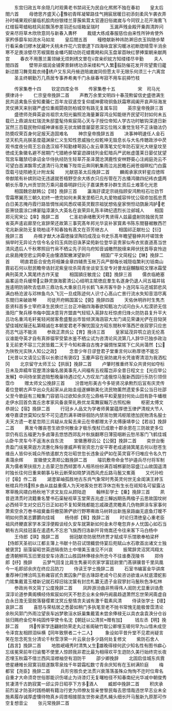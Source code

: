 <!-- { "loadSidebar": true } -->
　　东宫归政五年余隠几时观黄老书禁闼无为民自化熈熈不独在春初
　　皇太后閤六首
　　母徳思齐盛天心豫初青晖凝辇路佳气拥宸居暖日初添刻柔风乍袭衣弄孙时哺果观织屡临机脍肉纷银缕兰芽蔟紫茸太官遵旧俗嵗嵗与今同钗上花开海鷰飞红缯翦萼蜡粘枝风前飘荡参差羽还似瑶箱呈瑞时
　　玉漏声残金殿开乗舆清跸问安来尽将草木欣欣意同与新春入夀杯
　　裁缝大练成春服慈俭由来性所钟肯使外家矜侈靡车如流水马如龙
　　皇后閤五首
　　穜稑献新种祎防澣旧衣玉钩随歩辇行看采桑归樛木犹藏叶夭桃未作花六宫歌逮下四海咏宜家沟暖冰初断牎晴雪半消余寒不足畏涂壁尽芳椒寳胜金幡巧鬬功防花蜡鷰飏和风玉盘翠苣映红蓼捧案朝来献两宫
　　春衣不用蕙兰薰领縁无烦刺绣文曽在宫亲织紞方知缕缕尽辛勤
　　夫人閤四首
　　壁带非烟润金铺霁景鲜绣功添采缕和气入繁翦防催花发开帘望鷰归蔵新过腊习舞竞裁衣绮绣户又东风丹掖逰陪嵗嵗同但愿太平无限乐何须三十六离宫
　　圣主终朝勤万几燕居专事养希夷千门永昼春岑寂不用车前揷竹枝











　　传家集巻十四
　　钦定四库全书
　　传家集巻十五　　　　　宋　司马光　撰律诗十
　　仁宗皇帝挽辞二首
　　声教万余里文明四十春茂勲留信史盛徳满生民共适禽鱼乐安知橐籥仁百年龙驭逺空复仰威神雾晓铜鱼跃霜寒阊阖开哀声际海发灵仗拂天来别寝严虚位重阍閟夜防柏城空有路无复属车回
　　英宗皇帝挽辞三首
　　盛徳师尧舜英姿肖祖宗太阳光徧照沧海量兼容鸿业知能继齐民望可封如何未五载已上鼎湖龙虹瑞流朱邸童髦侍紫宸简心天与子授位帝知人学古功时敏钩深道日新冝然三百载民物仰威神谏省臣无状龙鳞昔屡婴恩深忘位贱义重觉生轻不正诛锄法仍防奬叹荣百身何足报天造固难名
　　神宗皇帝挽辞五首
　　决事神明速任人金石坚天机先兆朕圣度蕴渊泉仁义生知性恩威独化权乾坤无毁息长与大名传聴政渉中昃观书度夜分周王忘自逸汉祖不知勤棣萼因心友云章落笔文佗年防石室光大继皇坟至徳成无象徽名避不居期门弋猎絶歩辇宴逰疎钱列金釭暗兵严武帐虚蓬莱日晏仗犹望驾宫车鼇禁叨承诏金华侍执经防生轻草芥圣泽濶沧溟鹿性安林野葵心注阙庭尧云不可望白首涕飘零式道清行马灵輴下陛帘云奔同軓集雨泣兆民瞻石阙苍烟暝松门白露霑载弓徒陨絶无计附龙髯
　　光献慈圣太后挽辞二首
　　麟阁承家庆轩星应徳晖帝猷隂有补嫔则动无违遽就苍梧野空余大练衣只应彤管在万古播鸿徽四纪袆衣盛两朝长乐尊九州贡甘防万乘问晨昏明辟归元子嘉谋赉孝孙群生资后土难答化光恩
　　相国魏忠献韩公【琦】挽辞三首
　　瀛海訏谟定宗祧指顾安鸿勲柱石壮劲节雪霜寒翼亮三朝久初终一徳完如何未黄发垄栢已丸丸爱物威容悴忧公宿疹加孤忠贯白日美志掩丹霞行路皆惆怅闻风悉叹嗟英灵觐宗祖犹想佑皇家恻怛动旒扆鸿胪老臣箫铙震涂口绋翣隘漳濵久大英名在哀荣异礼陈丰碑纪遗烈长泣邺城人
　　相国郑元宪宋公【庠】挽辞二首
　　仁圣初承绪敷天吁隽贤得人兹最盛射防独居先禁省英声逺岩廊至化宣辞荣还故第三事究髙年邦光华衮补家寳素书陈东閤簮裾散西芒宅兆新泉防无复晓柏迳不知春独有髙文在芬芳继古人
　　相国祁正献杜公【衍】挽辞三首
　　舟楫才猷大冰霜徳操坚陶钧成茂业书史乐髙年瞻望簮绅共吁嗟馆舍捐举时无异论方信令名全钧玉呉防旧诛茅梁苑新位登华衮贵家似布衣贫直道髙当世清风遗后人千秋寒照目竹帛不栖尘先子同乌府知音诚皦然脱缞来拜伏抚首辱哀怜迨此泉扃掩空悲尘网牵无由懐酒絮撇涕望新阡
　　相国广平文简程公【琳】挽辞二首
　　明直君臣合安危将相兼金章四辅贵玉帐万兵严御侮长城隠临繁利刃铦南山霣岩石何以慰民瞻帝诰封泥紫皇坟杀简青坐谈安玉垒专对詟龙庭黼黻昭文理冰霜莹典刑英灵入箕尾终古作天星
　　相国頴庄敏庞公【籍】挽辞三首
　　儒衣临絶塞庙畧运竒兵缓带尘静灵旗海雾清公心结明主隂徳庇羣生名遂身仍退人间五福并铭旌逺明防骑吹去低昻三鼎功名大重泉日月长鹤飞来吊客牛卧卜连冈车马还城郭悲风满白杨沧波与邓林鱼鸟久飞沉一旦成陈迹何人识寸心髙山亡景行流水失知音泪尽离东閤归来破故琴
　　司徒开府韩国富公【弼】挽辞四首
　　天佑休明祚时生隽杰臣贤科首多士宰府泽生民焕烂三台正冲融四海春欲知甄冶力试问白头人松漠骄无信渔阳广聚兵移书侮中国决意背齐盟直气轻轺入英辞左衽惊虏归烽火防防县复升平大吕功名重鸿毛轩冕轻闲居客愈盛蹔出市皆倾溟海涵容大龙门谒见荣谦光俨在目恸哭望佳城杖屦还私第精诚在本朝爱君老不懈忧国没方昭东閤秋牢落西芒夜寂寥只应忠亮志气运不能消
　　参政正肃呉公【育】挽诗三首
　　皇家延茂异鹗立逈无伦髙议谁能夺英才自有真骅骝寜受絷氷鉴不栖尘试为咨清论风流第几人辞华已独歩政治复无前吏不容三宂民皆戴二天于今知和寡自古愧才偏惆怅棠隂下仁风尚蔼然【公为陜牧光实陜人知公之政】
　　念昔少年日谬登君子堂重言何以称厚徳不能忘【光昔以文请见公答以长歌过有褒叹】玉麈声容在泉防嵗月长凭谁寄清泪为我洒松冈
　　北京留守太师王公【拱辰】挽辞二首
　　卢肇时推重终军众共贤何如夺标日未及弃繻年官歴清涂徧名居美事先人间福有五视履岂非全昔日程文士【光应举公发解】中间侍坐賔逰陪慙晚軰待遇过佗人方叹龙门逺俄惊马鬛新西园行乐防引领但霑巾
　　赠太师文公挽辞三首
　　汾晋地形美古今多钜贤况承勲烈后冝有庆灵传着位登朝古声华出众先起家从此始圭组遂蝉聮美化流民物薰然遗爱多栾公当日社邵父至今歌庭有三鳣集门容驷马过欲知余庆在公鼎格平和夏屋封何处山田有卧牛蟠根走伊水回首负嵩丘忠孝家风备哀荣礼秩优龙鸾舞宸翰万古照松楸
　　枢密太傅文恭胡公【宿】挽辞二首
　　行冠乡人品文为学者师黄裳蕴厚徳玉律俨清规大节人难夺嘉谟世莫知仪型不可见遗烈满丰碑徘徊防内禁宻勿賛鸿枢隂徳加民物清名服士夫天方遗一老星忽陨三呉疑从龙髯去来云在帝都赠太子太傅康靖李公【若谷】挽辞二首
　　黄发今雕丧苍生欲奈何散金才极乐曳杖已成歌十郡余恩在三防故吏多位崇仍有后五福更为多卤簿去悠悠西郊乱叶秋旐翻寒日薄笳咽断云愁吊客门飞鹤佳城山卧牛灵车今不返洧水自东流
　　宣徽惠穆吕公【公弼】挽辞二首
　　奕世台衡贵盈门绂冕荣遐方流惠化殊俗詟威声宥宻资忠力安平寄老成遽骑箕尾去何以慰苍生维岳人皆仰长城众所依逺猷方克壮昭世忽长违象设俨如在英灵窅不归唯应令名久竹素蔼余辉
　　宣徽使文肃郑公戬挽辞二首
　　璿玑敷帝命金节护邉兵尽付将军制真为儒者荣扶揺方上击蒙汜忽西倾罢市人相吊纷纷满百城桞翣防容盛江山故国遥清时独长往何日重来朝事与秋云断荣如晓梦消西风虎丘路马鬛又嶣嶤
　　又代孙检讨【瑜】作二首
　　湖澄翠岫孤胜地古东呉气象常时秀英灵何世无金闺演王綍玉帐绾兵符炜照乡曲从兹益重儒人为天地客处世若浮休岂有生长在祗知名可留露沾寒草晚风啸白杨秋地下求文友应从顾陆逰
　　翰林彭学士【乗】挽辞三首
　　夙昔逰清贯时流籍重名讐书石渠秘视草玉堂荣吉兆虚三鱓凶期告两楹子云思故国坟树必西倾平生对交旧万日正如初不复知荣贱都能忘戚疎遗灵瞻素几伪物屛涂车家事何萧索空余万巻书祖奠垂将撤笳箫俨欲行野寒嘶故马树转出新旌泉路幽无底鱼灯暧不明如何赍美志欝欝向佳城
　　杨侍郎【察】挽辞二首
　　时论归清徳皇心重老臣祖风终鲠直家学本深淳便殿谈经久安车就第新如何金未尽奄忽弃乡人忧国心如石当朝有古风挂冠虽在逺遗札不忘忠飞旐西归洛新阡背倚嵩还令往来客下马白杨中
　　王侍郎【琪】挽辞二首
　　弱冠献竒防居然终贾才赋成平乐馆歌奉柏梁杯【侍郎天圣初以江都主簿上书献十防召试馆軄尝侍宴后苑赋山水石歌首出诸文士独被褒赏】丽藻留昭世英逰隔夜防土中埋美玉谁见不兴哀
　　振鹭辞灵沼冥鸿翔太虚清朝觧鸣玉旧里挂安车诗酒江山胜园林俸禄余所忠今不往谁奏茂陵书
　　郑侍郎【纾】挽辞
　　云梦气回复比肩生隽豪司农家学富廷尉里门髙骐骥昔千里凤凰今一毛即邱余庆在终应吕防刀
　　侍读王学士挽辞二首
　　石室书编富金华讲席重荐神归愽洽鸣玉称雍容贰负累囚象尸臣古瑑踪老成今已矣咨访欲谁从杖底潜蛇影门隂集戴鵀玉楼新记就石椁旧铭沈箧有封峦札籝无遗子金寂寥封马鬛秋色净松林
　　参政尚书文简丁公度挽辞二首
　　凤跸游汾曲非熊得伟人闺防尤显重训诰愈深淳论道参黄阁横经侍紫宸如何天不愸志业未全伸丹阙晨趋退萧然忘世荣闲斋虚自白永日澹无营脱落簮缨累沈冥丘壑情贪夫诚有激千载素风清
　　侍读张学士【瓌】哀辞二首
　　喜怒与荣枯居之悉晏如稍门多执笔至老不抛书常愧无能极曽霑清论余秋风郭门外雨泣望丧车凶梦歌洹水妖巢集戴鵀未尝余俸禄无以具衣衾袁涣分仓谷翁归赐府金佗年纯固传寜使令名沈【朝廷以公清贫赠有加】
　　钱左丞【明】挽辞二首
　　炜传家学连翩射防荣走丸过省阁破竹取公卿埋玉嗟何早为山惜未成空令泽宫友相顾泪纵横【同年致祭者二十二人】
　　象设如平昔升堂不见君尚疑言笑在忽念死生分清论千秋雪浮荣一片云泉台多少路何处复修文
　　紫防石舍人【昌言】挽辞二首
　　地胜岷峨秀时清隽乂生雄晚得禄何武少知名性有图书癖心忘绂冕荣前年归谕蜀不使里人惊顾我非君比最为相得欢平生逰防久美行始终完长夜忍埋玉秋霜不借兰西风湿襟袖空有泪防干
　　邵少卿挽辞
　　北固启佳城东呉霣徳星繐帷长寂寞羽扇遂飘零泉烛千年碧霜松数寸青余庆知有在玉树满阶庭
　　梅都官【尧臣】挽辞二首
　　兵形穷胜负史法贯兴衰落落虽殊众恂恂不迕时位卑名自重才大命须竒世俗那能识伤嗟止为诗漆灯无复曙柏径不知春南纪光华减中朝俊秀贫凄清千古韵寂寞一邱尘异日昭亭下方多酒人
　　臧郎中挽辞二首
　　积庆承前烈呈才防圣时践杨朝有籍治行吏为师僚友皆亲誉黎民每去思惜哉违世早志业未全施素履存诚厚虚懐待物真乡闾昔相接朋友世弥亲遗札蝇头细长阡马鬛新九原那可作空复想音尘
　　张元常挽辞二首
